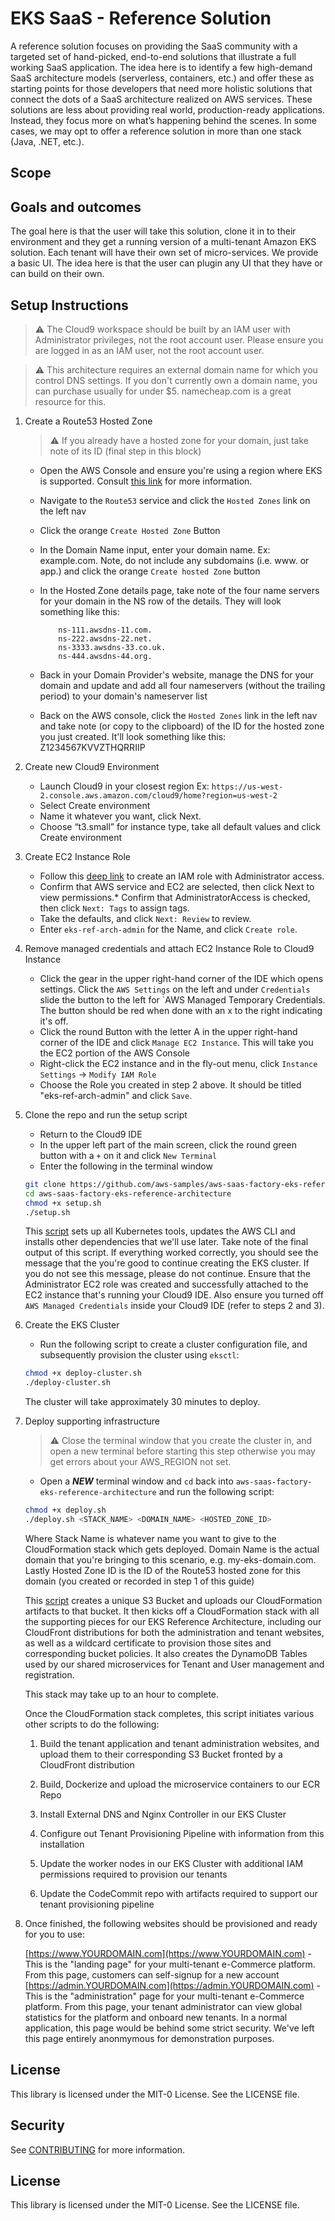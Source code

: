 # EKS SaaS - Reference Solution

A reference solution focuses on providing the SaaS community with a targeted set of hand-picked, end-to-end solutions that illustrate a full working SaaS application. The idea here is to identify a few high-demand SaaS architecture models (serverless, containers, etc.) and offer these as starting points for those developers that need more holistic solutions that connect the dots of a SaaS architecture realized on AWS services. These solutions are less about providing real world, production-ready applications. Instead, they focus more on what’s happening behind the scenes. In some cases, we may opt to offer a reference solution in more than one stack (Java, .NET, etc.).

## Scope

## Goals and outcomes

The goal here is that the user will take this solution, clone it in to their environment and they get a running version of a multi-tenant Amazon EKS solution. Each tenant will have their own set of micro-services. We provide a basic  UI. The idea here is that the user can plugin any UI that they have or can build on their own.

## Setup Instructions

> :warning: The Cloud9 workspace should be built by an IAM user with Administrator privileges, not the root account user. Please ensure you are logged in as an IAM user, not the root account user.

> :warning: This architecture requires an external domain name for which you control DNS settings. If you don't currently own a domain name, you can purchase usually for under $5. namecheap.com is a great resource for this.

1. Create a Route53 Hosted Zone
    > :warning: If you already have a hosted zone for your domain, just take note of its ID (final step in this block)
    * Open the AWS Console and ensure you're using a region where EKS is supported. Consult [this link](https://aws.amazon.com/about-aws/global-infrastructure/regional-product-services/) for more information.
    * Navigate to the `Route53` service and click the `Hosted Zones` link on the left nav
    * Click the orange `Create Hosted Zone` Button
    * In the Domain Name input, enter your domain name. Ex: example.com. Note, do not include any subdomains (i.e. www. or app.) and click the orange `Create hosted Zone` button
    * In the Hosted Zone details page, take note of the four name servers for your domain in the NS row of the details. They will look something like this:

        ```code
            ns-111.awsdns-11.com.
            ns-222.awsdns-22.net.
            ns-3333.awsdns-33.co.uk.
            ns-444.awsdns-44.org.
        ```

    * Back in your Domain Provider's website, manage the DNS for your domain and update and add all four nameservers (without the trailing period) to your domain's nameserver list
    * Back on the AWS console, click the `Hosted Zones` link in the left nav and take note (or copy to the clipboard) of the ID for the hosted zone you just created. It'll look something like this: Z1234567KVVZTHQRRIIP
2. Create new Cloud9 Environment
    * Launch Cloud9 in your closest region Ex: `https://us-west-2.console.aws.amazon.com/cloud9/home?region=us-west-2`
    * Select Create environment
    * Name it whatever you want, click Next.
    * Choose “t3.small” for instance type, take all default values and click Create environment
3. Create EC2 Instance Role
    * Follow this [deep link](https://console.aws.amazon.com/iam/home#/roles$new?step=review&commonUseCase=EC2%2BEC2&selectedUseCase=EC2&policies=arn:aws:iam::aws:policy%2FAdministratorAccess) to create an IAM role with Administrator access.
    * Confirm that AWS service and EC2 are selected, then click Next to view permissions.* Confirm that AdministratorAccess is checked, then click `Next: Tags` to assign tags.
    * Take the defaults, and click `Next: Review` to review.
    * Enter `eks-ref-arch-admin` for the Name, and click `Create role`.
4. Remove managed credentials and attach EC2 Instance Role to Cloud9 Instance
    * Click the gear in the upper right-hand corner of the IDE which opens settings. Click the `AWS Settings` on the left and under `Credentials` slide the button to the left for `AWS Managed Temporary Credentials. The button should be red when done with an x to the right indicating it's off.
    * Click the round Button with the letter A in the upper right-hand corner of the IDE and click `Manage EC2 Instance`. This will take you the EC2 portion of the AWS Console
    * Right-click the EC2 instance and in the fly-out menu, click `Instance Settings` -> `Modify IAM Role`
    * Choose the Role you created in step 2 above. It should be titled "eks-ref-arch-admin" and click `Save`.
5. Clone the repo and run the setup script
    * Return to the Cloud9 IDE
    * In the upper left part of the main screen, click the round green button with a `+` on it and click `New Terminal`
    * Enter the following in the terminal window

    ```bash
    git clone https://github.com/aws-samples/aws-saas-factory-eks-reference-architecture
    cd aws-saas-factory-eks-reference-architecture
    chmod +x setup.sh
    ./setup.sh
   ```

   This [script](./setup.sh) sets up all Kubernetes tools, updates the AWS CLI and installs other dependencies that we'll use later. Take note of the final output of this script. If everything worked correctly, you should see the message that the you're good to continue creating the EKS cluster. If you do not see this message, please do not continue. Ensure that the Administrator EC2 role was created and successfully attached to the EC2 instance that's running your Cloud9 IDE. Also ensure you turned off `AWS Managed Credentials` inside your Cloud9 IDE (refer to steps 2 and 3).

6. Create the EKS Cluster
    * Run the following script to create a cluster configuration file, and subsequently provision the cluster using `eksctl`:

    ```bash
    chmod +x deploy-cluster.sh
    ./deploy-cluster.sh
    ```

    The cluster will take approximately 30 minutes to deploy.

7. Deploy supporting infrastructure
    > :warning: Close the terminal window that you create the cluster in, and open a new terminal before starting this step otherwise you may get errors about your AWS_REGION not set.
    * Open a **_NEW_** terminal window and `cd` back into `aws-saas-factory-eks-reference-architecture` and run the following script:

    ```bash
    chmod +x deploy.sh
    ./deploy.sh <STACK_NAME> <DOMAIN_NAME> <HOSTED_ZONE_ID>
    ```

    Where Stack Name is whatever name you want to give to the CloudFormation stack which gets deployed. Domain Name is the actual domain that you're bringing to this scenario, e.g. my-eks-domain.com. Lastly Hosted Zone ID is the ID of the Route53 hosted zone for this domain (you created or recorded in step 1 of this guide)

    This [script](./deploy.sh) creates a unique S3 Bucket and uploads our CloudFormation artifacts to that bucket. It then kicks off a CloudFormation stack with all the supporting pieces for our EKS Reference Architecture, including our CloudFront distributions for both the administration and tenant websites, as well as a wildcard certificate to provision those sites and corresponding bucket policies. It also creates the DynamoDB Tables used by our shared microservices for Tenant and User management and registration.

    This stack may take up to an hour to complete.

    Once the CloudFormation stack completes, this script initiates various other scripts to do the following:

    1. Build the tenant application and tenant administration websites, and upload them to their corresponding S3 Bucket fronted by a CloudFront distribution

    2. Build, Dockerize and upload the microservice containers to our ECR Repo

    3. Install External DNS and Nginx Controller in our EKS Cluster

    4. Configure out Tenant Provisioning Pipeline with information from this installation

    5. Update the worker nodes in our EKS Cluster with additional IAM permissions required to provision our tenants

    6. Update the CodeCommit repo with artifacts required to support our tenant provisioning pipeline

8. Once finished, the following websites should be provisioned and ready for you to use:

    [https://www.YOURDOMAIN.com](https://www.YOURDOMAIN.com) - This is the "landing page" for your multi-tenant e-Commerce platform. From this page, customers can self-signup for a new account
    [https://admin.YOURDOMAIN.com](https://admin.YOURDOMAIN.com) - This is the "administration" page for your multi-tenant e-Commerce platform. From this page, your tenant administrator can view global statistics for the platform and onboard new tenants. In a normal application, this page would be behind some strict security. We've left this page entirely anonmymous for demonstration purposes.

## License

This library is licensed under the MIT-0 License. See the LICENSE file.
## Security

See [CONTRIBUTING](CONTRIBUTING.md#security-issue-notifications) for more information.

## License

This library is licensed under the MIT-0 License. See the LICENSE file.

